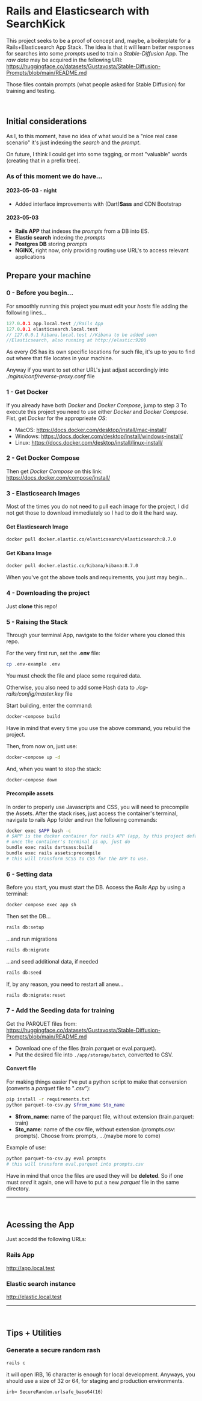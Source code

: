 # Rails and Elasticsearch with SearchKick

This project seeks to be a proof of concept and, maybe, a boilerplate for a Rails+Elasticsearch App Stack.
The idea is that it will learn better responses for searches into some *prompts* used to train a *Stable-Diffusion* App. The *raw data* may be acquired in the following URI: https://huggingface.co/datasets/Gustavosta/Stable-Diffusion-Prompts/blob/main/README.md

Those files contain prompts (what people asked for Stable Diffusion) for training and testing.

<br>

## Initial considerations
As I, to this moment, have no idea of what would be a "nice real case scenario" it's just indexing the *search* and the *prompt*.

On future, I think I could get into some tagging, or most "valuable" words (creating that in a prefix tree).

### As of this moment we do have...

#### 2023-05-03 - night
- Added interface improvements with (Dart)**Sass** and CDN Bootstrap

#### 2023-05-03
- **Rails APP** that indexes the *prompts* from a DB into ES.
- **Elastic search** indexing the *prompts*
- **Postgres DB** storing *prompts*
- **NGINX**, right now, only providing routing use URL's to access relevant applications

## Prepare your machine

### 0 - Before you begin...
For smoothly running this project you must edit your _hosts_ file adding the following lines...
```C
127.0.0.1 app.local.test //Rails App
127.0.0.1 elasticsearch.local.test
// 127.0.0.1 kibana.local.test //Kibana to be added soon
//Elasticsearch, also running at http://elastic:9200
```
As every _OS_ has its own specific locations for such file, it's up to you to find out where that file locates in your machine.

Anyway if you want to set other URL's just adjust accordingly into *./nginx/conf/reverse-proxy.conf* file


### 1 - Get Docker
If you already have both *Docker* and *Docker Compose*, jump to step 3
To execute this project you need to use either _Docker_ and _Docker Compose_.
Fist, get *Docker* for the approprieate _OS_:
- MacOS: https://docs.docker.com/desktop/install/mac-install/
- Windows: https://docs.docker.com/desktop/install/windows-install/
- Linux: https://docs.docker.com/desktop/install/linux-install/

### 2 - Get Docker Compose
Then get *Docker Compose* on this link: https://docs.docker.com/compose/install/

### 3 - Elasticsearch Images
Most of the times you do not need to pull each image for the project, I did not get those to download immediately so I had to do it the hard way.

#### Get Elasticsearch Image
```bash
docker pull docker.elastic.co/elasticsearch/elasticsearch:8.7.0
```

#### Get Kibana Image
```bash
docker pull docker.elastic.co/kibana/kibana:8.7.0
```

When you've got the above tools and requirements, you just may begin...

### 4 - Downloading the project

Just **clone** this repo!

### 5 - Raising the Stack

Through your terminal App, navigate to the folder where you cloned this repo.

For the very first run, set the **.env** file:
```Bash
cp .env-example .env
```
You must check the file and place some required data.

Otherwise, you also need to add some Hash data to *./cg-rails/config/master.key* file

Start building, enter the command:
```Bash
docker-compose build
```

Have in mind that every time you use the above command, you rebuild the project.

Then, from now on, just use:
```Bash
docker-compose up -d
```

And, when you want to stop the stack:
```Bash
docker-compose down
```

#### Precompile assets
In order to properly use Javascripts and CSS, you will need to precompile the Assets.
After the stack rises, just access the container's terminal, navigate to rails App folder and run the following commands:

```bash
docker exec $APP bash -c
# $APP is the docker container for rails APP (app, by this project default)
# once the container's terminal is up, just do
bundle exec rails dartsass:build
bundle exec rails assets:precompile
# this will transform SCSS to CSS for the APP to use.
```


### 6 - Setting data

Before you start, you must start the DB.
Access the *Rails App* by using a terminal:
```bash
docker compose exec app sh
```
Then set the DB...
```bash
rails db:setup
```
...and run migrations
```bash
rails db:migrate
```
...and seed additional data, if needed
```bash
rails db:seed
```
If, by any reason, you need to restart all anew...
```bash
rails db:migrate:reset
```


### 7 - Add the Seeding data for training

Get the PARQUET files from: https://huggingface.co/datasets/Gustavosta/Stable-Diffusion-Prompts/blob/main/README.md

- Download one of the files (train.parquet or eval.parquet).
- Put the desired file into ```./app/storage/batch```, converted to CSV.

#### Convert file
For making things easier I've put a python script to make that conversion (converts a *parquet* file to "*.csv*"):
```bash
pip install -r requirements.txt
python parquet-to-csv.py $from_name $to_name
```
- **$from_name**: name of the parquet file, without extension (train.parquet: train)
- **$to_name**: name of the csv file, without extension (prompts.csv: prompts). Choose from: prompts, ...(maybe more to come)

Example of use:
```bash
python parquet-to-csv.py eval prompts
# this will transform eval.parquet into prompts.csv
```

Have in mind that once the files are used they will be **deleted**. So if one must *seed* it again, one will have to put a new *parquet* file in the same directory.

___
</br>

## Acessing the App
Just accedd the following URLs:
### Rails App
http://app.local.test
### Elastic search instance
http://elastic.local.test
___
</br>

## Tips + Utilities

### Generate a secure random rash

```bash
rails c
```
it will open IRB, 16 character is enough for local development. Anyways, you should use a size of 32 or 64, for staging and production environments.
```irb
irb> SecureRandom.urlsafe_base64(16)
```
